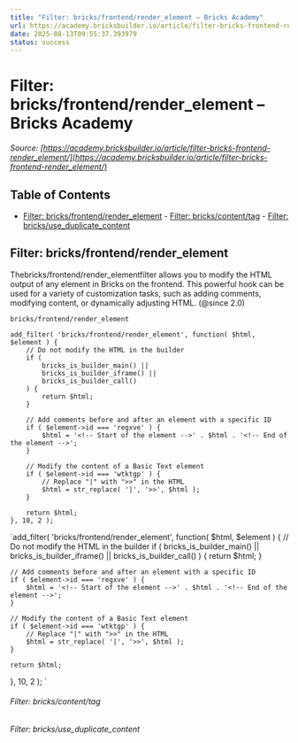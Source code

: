 ```yaml
---
title: "Filter: bricks/frontend/render_element – Bricks Academy"
url: https://academy.bricksbuilder.io/article/filter-bricks-frontend-render_element/
date: 2025-08-13T09:55:37.393979
status: success
---
```


# Filter: bricks/frontend/render_element – Bricks Academy

*Source: [https://academy.bricksbuilder.io/article/filter-bricks-frontend-render_element/](https://academy.bricksbuilder.io/article/filter-bricks-frontend-render_element/)*

## Table of Contents

- [Filter: bricks/frontend/render_element](#filter-bricksfrontendrenderelement)
        - [Filter: bricks/content/tag](#filter-brickscontenttag)
        - [Filter: bricks/use_duplicate_content](#filter-bricksuseduplicatecontent)

## Filter: bricks/frontend/render_element

Thebricks/frontend/render_elementfilter allows you to modify the HTML output of any element in Bricks on the frontend. This powerful hook can be used for a variety of customization tasks, such as adding comments, modifying content, or dynamically adjusting HTML. (@since 2.0)

`bricks/frontend/render_element`

```
add_filter( 'bricks/frontend/render_element', function( $html, $element ) {
    // Do not modify the HTML in the builder
    if (
        bricks_is_builder_main() ||
        bricks_is_builder_iframe() ||
        bricks_is_builder_call()
    ) {
        return $html;
    }

    // Add comments before and after an element with a specific ID
    if ( $element->id === 'regxve' ) {
        $html = '<!-- Start of the element -->' . $html . '<!-- End of the element -->';
    }

    // Modify the content of a Basic Text element
    if ( $element->id === 'wtktgp' ) {
        // Replace "|" with ">>" in the HTML
        $html = str_replace( '|', '>>', $html );
    }

    return $html;
}, 10, 2 );

```

`add_filter( 'bricks/frontend/render_element', function( $html, $element ) {
    // Do not modify the HTML in the builder
    if (
        bricks_is_builder_main() ||
        bricks_is_builder_iframe() ||
        bricks_is_builder_call()
    ) {
        return $html;
    }

    // Add comments before and after an element with a specific ID
    if ( $element->id === 'regxve' ) {
        $html = '<!-- Start of the element -->' . $html . '<!-- End of the element -->';
    }

    // Modify the content of a Basic Text element
    if ( $element->id === 'wtktgp' ) {
        // Replace "|" with ">>" in the HTML
        $html = str_replace( '|', '>>', $html );
    }

    return $html;
}, 10, 2 );
`

###### Filter: bricks/content/tag

###### Filter: bricks/use_duplicate_content

